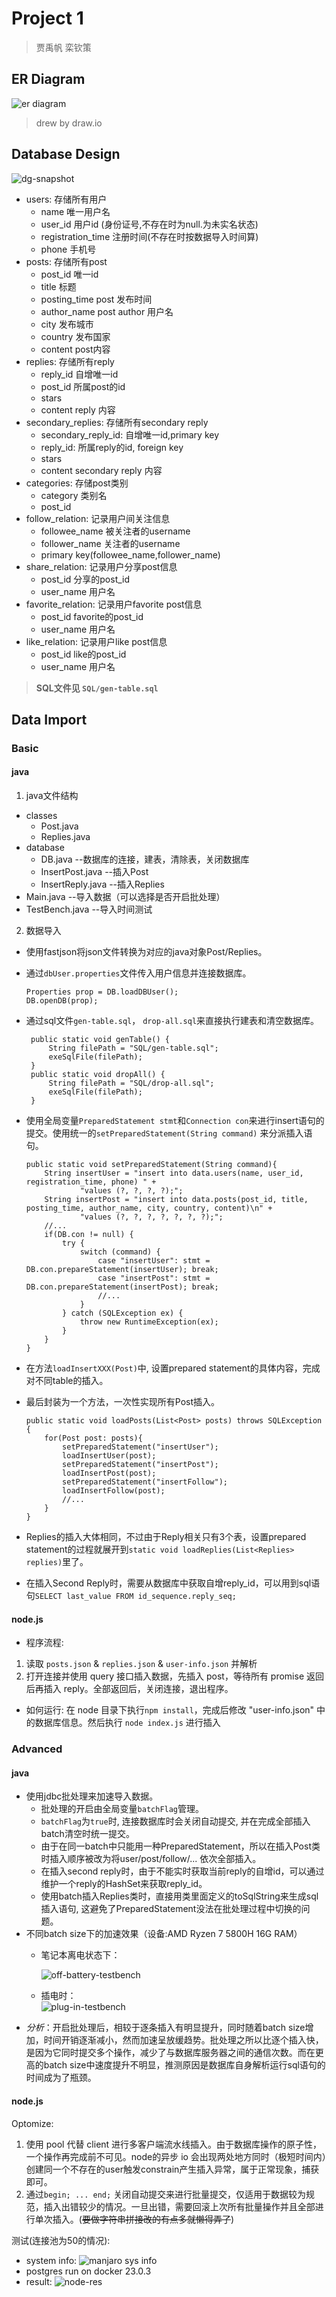 # Project 1

>贾禹帆 栾钦策  

## ER Diagram

![er diagram](img/er-diagram.png)
>drew by draw.io

## Database Design

![dg-snapshot](img/db-snapshot.png)

- users: 存储所有用户
  - name 唯一用户名
  - user_id 用户id (身份证号,不存在时为null.为未实名状态)
  - registration_time 注册时间(不存在时按数据导入时间算)
  - phone 手机号
- posts: 存储所有post
  - post_id 唯一id
  - title 标题
  - posting_time post 发布时间
  - author_name post author 用户名
  - city 发布城市
  - country 发布国家
  - content post内容
- replies: 存储所有reply
  - reply_id 自增唯一id
  - post_id 所属post的id
  - stars
  - content reply 内容
- secondary_replies: 存储所有secondary reply
  - secondary_reply_id: 自增唯一id,primary key
  - reply_id: 所属reply的id, foreign key
  - stars
  - content secondary reply 内容
- categories: 存储post类别
  - category 类别名
  - post_id
- follow_relation: 记录用户间关注信息
  - followee_name 被关注者的username
  - follower_name 关注者的username
  - primary key(followee_name,follower_name)
- share_relation: 记录用户分享post信息
  - post_id 分享的post_id
  - user_name 用户名
- favorite_relation: 记录用户favorite post信息
  - post_id favorite的post_id
  - user_name 用户名
- like_relation: 记录用户like post信息
  - post_id like的post_id
  - user_name 用户名

>**SQL文件见 `SQL/gen-table.sql`**
  
## Data Import

### Basic

#### java

1. java文件结构

- classes
  - Post.java
  - Replies.java
- database
  - DB.java  --数据库的连接，建表，清除表，关闭数据库
  - InsertPost.java  --插入Post
  - InsertReply.java --插入Replies
- Main.java  --导入数据（可以选择是否开启批处理）
- TestBench.java --导入时间测试
  
2. 数据导入
- 使用fastjson将json文件转换为对应的java对象Post/Replies。
- 通过`dbUser.properties`文件传入用户信息并连接数据库。
  ```
  Properties prop = DB.loadDBUser();
  DB.openDB(prop);
  ```
- 通过sql文件`gen-table.sql`， `drop-all.sql`来直接执行建表和清空数据库。

   ```
    public static void genTable() {
        String filePath = "SQL/gen-table.sql";
        exeSqlFile(filePath);
    }
    public static void dropAll() {
        String filePath = "SQL/drop-all.sql";
        exeSqlFile(filePath);
    }
    ```

- 使用全局变量`PreparedStatement stmt`和`Connection con`来进行insert语句的提交。使用统一的`setPreparedStatement(String command)` 来分派插入语句。   
  
    ```
    public static void setPreparedStatement(String command){
        String insertUser = "insert into data.users(name, user_id, registration_time, phone) " +
                "values (?, ?, ?, ?);";
        String insertPost = "insert into data.posts(post_id, title, posting_time, author_name, city, country, content)\n" +
                "values (?, ?, ?, ?, ?, ?, ?);";
        //...
        if(DB.con != null) {
            try {
                switch (command) {
                    case "insertUser": stmt = DB.con.prepareStatement(insertUser); break;
                    case "insertPost": stmt = DB.con.prepareStatement(insertPost); break;
                    //...
                }
            } catch (SQLException ex) {
                throw new RuntimeException(ex);
            }
        }
    }
    ```   
- 在方法`loadInsertXXX(Post)`中, 设置prepared statement的具体内容，完成对不同table的插入。
- 最后封装为一个方法，一次性实现所有Post插入。
    ```
    public static void loadPosts(List<Post> posts) throws SQLException {
        for(Post post: posts){
            setPreparedStatement("insertUser");
            loadInsertUser(post);
            setPreparedStatement("insertPost");
            loadInsertPost(post);
            setPreparedStatement("insertFollow");
            loadInsertFollow(post);
            //...
        }
    }
    ```
- Replies的插入大体相同，不过由于Reply相关只有3个表，设置prepared statement的过程就展开到`static void loadReplies(List<Replies> replies)`里了。
- 在插入Second Reply时，需要从数据库中获取自增reply_id，可以用到sql语句`SELECT last_value FROM id_sequence.reply_seq;`

#### node.js

- 程序流程:

1. 读取 `posts.json` & `replies.json` & `user-info.json` 并解析
2. 打开连接并使用 query 接口插入数据，先插入 post，等待所有 promise 返回后再插入 reply。全部返回后，关闭连接，退出程序。

- 如何运行:
在 node 目录下执行`npm install`，完成后修改 "user-info.json" 中的数据库信息。然后执行 `node index.js` 进行插入

### Advanced

#### java

- 使用jdbc批处理来加速导入数据。
  - 批处理的开启由全局变量`batchFlag`管理。
  - `batchFlag`为`true`时, 连接数据库时会关闭自动提交, 并在完成全部插入batch清空时统一提交。
  - 由于在同一batch中只能用一种PreparedStatement，所以在插入Post类时插入顺序被改为将user/post/follow/... 依次全部插入。
  - 在插入second reply时，由于不能实时获取当前reply的自增id，可以通过维护一个reply的HashSet来获取reply_id。
  - 使用batch插入Replies类时，直接用类里面定义的toSqlString来生成sql插入语句, 这避免了PreparedStatement没法在批处理过程中切换的问题。
- 不同batch size下的加速效果（设备:AMD Ryzen 7 5800H 16G RAM）
  - 笔记本离电状态下： 
  
    ![off-battery-testbench](img/DBtestResult1.png)
  - 插电时：  
    ![plug-in-testbench](img/DBtestResult2.png)
- *分析*：开启批处理后，相较于逐条插入有明显提升，同时随着batch size增加，时间开销逐渐减小，然而加速呈放缓趋势。批处理之所以比逐个插入快，是因为它同时提交多个操作，减少了与数据库服务器之间的通信次数。而在更高的batch size中速度提升不明显，推测原因是数据库自身解析运行sql语句的时间成为了瓶颈。

#### node.js

Optomize:

1. 使用 pool 代替 client 进行多客户端流水线插入。由于数据库操作的原子性，一个操作再完成前不可见。node的异步 io 会出现两处地方同时（极短时间内）创建同一个不存在的user触发constrain产生插入异常，属于正常现象，捕获即可。
2. 通过`begin; ... end;` 关闭自动提交来进行批量提交，仅适用于数据较为规范，插入出错较少的情况。一旦出错，需要回滚上次所有批量操作并且全部进行单次插入。(~~要做字符串拼接改的有点多就懒得弄了~~)

测试(连接池为50的情况):

- system info:
![manjaro sys info](img/manjaro-info.png)
- postgres run on docker 23.0.3
- result:
![node-res](img/node-res.png)


